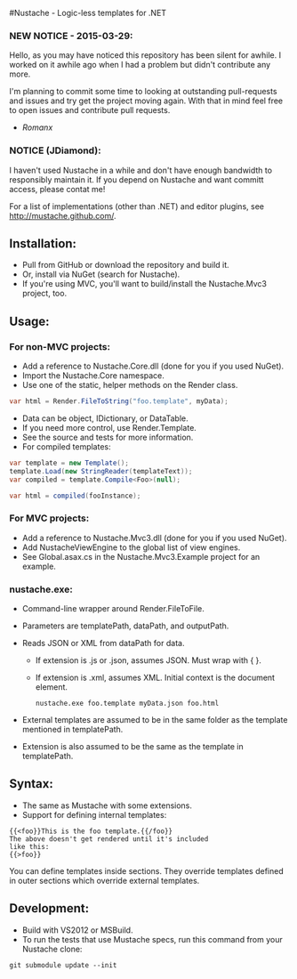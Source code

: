 #Nustache - Logic-less templates for .NET

### NEW NOTICE - 2015-03-29:

Hello, as you may have noticed this repository has been silent for awhile. I worked on it awhile ago 
when I had a problem but didn't contribute any more. 

I'm planning to commit some time to looking at outstanding pull-requests and issues and try get the 
project moving again. With that in mind feel free to open issues and contribute pull requests.
- *Romanx*

### NOTICE (JDiamond):

I haven't used Nustache in a while and don't have enough bandwidth to responsibly maintain it.
If you depend on Nustache and want committ access, please contat me!

For a list of implementations (other than .NET) and editor plugins, see
http://mustache.github.com/.

## Installation:

- Pull from GitHub or download the repository and build it.
- Or, install via NuGet (search for Nustache).
- If you're using MVC, you'll want to build/install the Nustache.Mvc3 project,
  too.

## Usage:

### For non-MVC projects:

- Add a reference to Nustache.Core.dll (done for you if you used NuGet).
- Import the Nustache.Core namespace.
- Use one of the static, helper methods on the Render class.

```C#
var html = Render.FileToString("foo.template", myData);
```

- Data can be object, IDictionary, or DataTable.
- If you need more control, use Render.Template.
- See the source and tests for more information.
- For compiled templates:

```C#
var template = new Template();
template.Load(new StringReader(templateText));
var compiled = template.Compile<Foo>(null);

var html = compiled(fooInstance);
```

### For MVC projects:

- Add a reference to Nustache.Mvc3.dll (done for you if you used NuGet).
- Add NustacheViewEngine to the global list of view engines.
- See Global.asax.cs in the Nustache.Mvc3.Example project for an example.

### nustache.exe:

- Command-line wrapper around Render.FileToFile.
- Parameters are templatePath, dataPath, and outputPath.
- Reads JSON or XML from dataPath for data.
  - If extension is .js or .json, assumes JSON. Must wrap with { }.
  - If extension is .xml, assumes XML. Initial context is the document element.

    ```
	nustache.exe foo.template myData.json foo.html
	```

- External templates are assumed to be in the same folder as the template
  mentioned in templatePath.
- Extension is also assumed to be the same as the template in templatePath.

## Syntax:

- The same as Mustache with some extensions.
- Support for defining internal templates:

```
{{<foo}}This is the foo template.{{/foo}}
The above doesn't get rendered until it's included
like this:
{{>foo}}
```

You can define templates inside sections. They override
templates defined in outer sections which override
external templates.

## Development:

- Build with VS2012 or MSBuild.
- To run the tests that use Mustache specs, run this command from your
  Nustache clone:

```
git submodule update --init
```